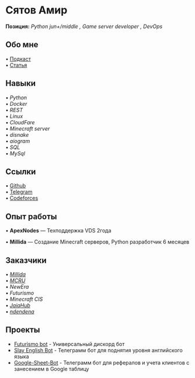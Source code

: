 # Сятов Амир

**Позиция:** *Python jun+/middle , Game server developer , DevOps*

## Обо мне
• [Подкаст](https://www.youtube.com/watch?v=enoZRj_lbPw)  
• [Статья](https://astanahub.com/ru/article/kak-14-letnii-rezident-jaiq-hub-zarabatyvaet-400-tysiach-tenge)  

## Навыки
• *Python*  
• *Docker*  
• *REST*  
• *Linux*  
• *CloudFare*  
• *Minecraft server*  
• *disnake*  
• *aiogram*  
• *SQL*  
• *MySql*  

## Ссылки
• [Github](https://github.com/Syatov)  
• [Telegram](https://t.me/Syatov)  
• [Codeforces](https://codeforces.com/profile/Syatov)  

## Опыт работы
• **ApexNodes** — Техподдержка VDS 2года

• **Millida** — Создание Minecraft серверов, Python разработчик 6 месяцев

## Заказчики
• [*Millida*](https://millida.net/)   
• [*MCRU*](https://discord.gg/mcru)   
• *NewEra*  
• *Futurismo*  
• *Minecraft CIS*  
• [*JaiqHub*](https://www.instagram.com/jaiq.hub)   
• [*ndendena*](https://www.youtube.com/@ndendena)   

## Проекты
- [Futurismo bot](https://discord.gg/N4JxbJ5suC) - Универсальный дискорд бот
- [Slay English Bot](https://github.com/Syatov/Slay-English-Bot) - Телеграмм бот для поднятия уровня английского языка
- [Google-Sheet-Bot](https://github.com/Syatov/Google-Shets--TG-bot) - Телеграмм бот для рефералов и учета клиентов с занесением в Google таблицу
